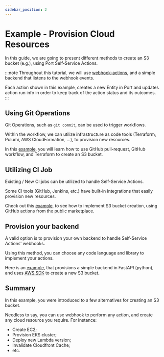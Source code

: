 ```yaml
---
sidebar_position: 2
---
```


# Example - Provision Cloud Resources

In this guide, we are going to present different methods to create an S3 bucket (e.g.), using Port Self-Service Actions.

:::note
Throughout this tutorial, we will use [webhook-actions](../../../platform-overview/self-service-actions/port-execution-architecture/port-execution-webhook.md), and a simple backend that listens to the webhook events.

Each action shown in this example, creates a new Entity in Port and updates action run info in order to keep track of the action status and its outcomes.
:::

## Using Git Operations

Git Operations, such as `git commit`, can be used to trigger workflows.

Within the workflow, we can utilize infrastructure as code tools (Terraform, Pulumi, AWS CloudFormation, ...), to provision new resources.

In this [example](https://github.com/port-labs/port-action-runner-examples/tree/main/python/s3_bucket_creation/terraform_github_workflow/webhook), you will learn how to use GitHub pull-request, GitHub workflow, and Terraform to create an S3 bucket.

## Utilizing CI Job

Existing / New CI jobs can be utilized to handle Self-Service Actions.

Some CI tools (GitHub, Jenkins, etc.) have built-in integrations that easily provision new resources.

Check out this [example](https://github.com/port-labs/port-action-runner-examples/tree/main/python/s3_bucket_creation/github_action/webhook), to see how to implement S3 bucket creation, using GitHub actions from the public marketplace.

## Provision your backend

A valid option is to provision your own backend to handle Self-Service Actions' webhooks.

Using this method, you can choose any code language and library to implement your actions.

Here is an [example](https://github.com/port-labs/port-action-runner-examples/tree/main/python/s3_bucket_creation/aws_sdk/webhook), that provisions a simple backend in FastAPI (python), and uses [AWS SDK](https://aws.amazon.com/sdk-for-python/) to create a new S3 bucket.

## Summary

In this example, you were introduced to a few alternatives for creating an S3 bucket.

Needless to say, you can use webhook to perform any action, and create any cloud resource you require. For instance:

- Create EC2;
- Provision EKS cluster;
- Deploy new Lambda version;
- Invalidate Cloudfront Cache;
- etc.
